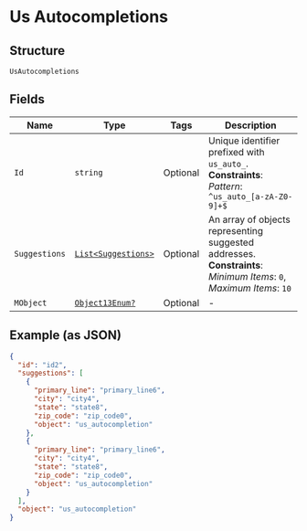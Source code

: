 
# Us Autocompletions

## Structure

`UsAutocompletions`

## Fields

| Name | Type | Tags | Description |
|  --- | --- | --- | --- |
| `Id` | `string` | Optional | Unique identifier prefixed with `us_auto_`.<br>**Constraints**: *Pattern*: `^us_auto_[a-zA-Z0-9]+$` |
| `Suggestions` | [`List<Suggestions>`](../../doc/models/suggestions.md) | Optional | An array of objects representing suggested addresses.<br>**Constraints**: *Minimum Items*: `0`, *Maximum Items*: `10` |
| `MObject` | [`Object13Enum?`](../../doc/models/object-13-enum.md) | Optional | - |

## Example (as JSON)

```json
{
  "id": "id2",
  "suggestions": [
    {
      "primary_line": "primary_line6",
      "city": "city4",
      "state": "state8",
      "zip_code": "zip_code0",
      "object": "us_autocompletion"
    },
    {
      "primary_line": "primary_line6",
      "city": "city4",
      "state": "state8",
      "zip_code": "zip_code0",
      "object": "us_autocompletion"
    }
  ],
  "object": "us_autocompletion"
}
```

